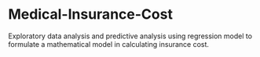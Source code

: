 # Medical-Insurance-Cost
Exploratory data analysis and predictive analysis using regression model to formulate a mathematical model in calculating insurance cost.
